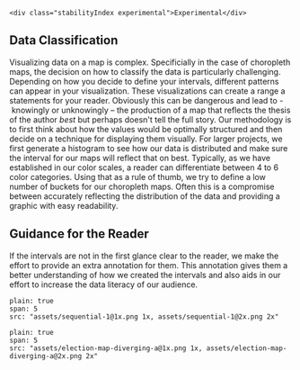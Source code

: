 ```html|span-1,no-source,plain
<div class="stabilityIndex experimental">Experimental</div>
```
## Data Classification
Visualizing data on a map is complex. Specificially in the case of choropleth maps, the decision on how to classify the data is particularly challenging. Depending on how you decide to define your intervals, different patterns can appear in your visualization. These visualizations can create a range a statements for your reader. Obviously this can be dangerous and lead to - knowingly or unknowingly – the production of a map that reflects the thesis of the author *best* but perhaps doesn't tell the full story.
Our methodology is to first think about how the values would be optimally structured and then decide on a technique for displaying them visually. For larger projects, we first generate a histogram to see how our data is distributed and make sure the interval for our maps will reflect that on best.
Typically, as we have established in our color scales, a reader can differentiate between 4 to 6 color categories. Using that as a rule of thumb, we try to define a low number of buckets for our choropleth maps. Often this is a compromise between accurately reflecting the distribution of the data and providing a graphic with easy readability. 

## Guidance for the Reader
If the intervals are not in the first glance clear to the reader, we make the effort to provide an extra annotation for them. This annotation gives them a better understanding of how we created the intervals and also aids in our effort to increase the data literacy of our audience.  


```image
plain: true
span: 5
src: "assets/sequential-1@1x.png 1x, assets/sequential-1@2x.png 2x"
```

```image
plain: true
span: 5
src: "assets/election-map-diverging-a@1x.png 1x, assets/election-map-diverging-a@2x.png 2x"
```
